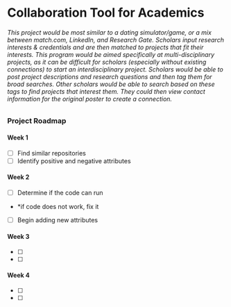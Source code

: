 # Collaboration Tool for Academics

###### This project would be most similar to a dating simulator/game, or a mix between match.com, LinkedIn, and Research Gate. Scholars input research interests & credentials and are then matched to projects that fit their interests. This program would be aimed specifically at multi-disciplinary projects, as it can be difficult for scholars (especially without existing connections) to start an interdisciplinary project. Scholars would be able to post project descriptions and research questions and then tag them for broad searches. Other scholars would be able to search based on these tags to find projects that interest them. They could then view contact information for the original poster to create a connection. 

### Project Roadmap
#### Week 1
- [ ] Find similar repositories
- [ ] Identify positive and negative attributes
#### Week 2
- [ ] Determine if the code can run
- *if code does not work, fix it
- [ ] Begin adding new attributes
#### Week 3
- [ ] 
- [ ] 
#### Week 4
- [ ] 
- [ ] 
